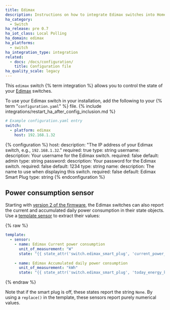 ```yaml
---
title: Edimax
description: Instructions on how to integrate Edimax switches into Home Assistant.
ha_category:
  - Switch
ha_release: pre 0.7
ha_iot_class: Local Polling
ha_domain: edimax
ha_platforms:
  - switch
ha_integration_type: integration
related:
  - docs: /docs/configuration/
    title: Configuration file
ha_quality_scale: legacy
---
```


This `edimax` switch {% term integration %} allows you to control the state of your [Edimax](https://www.edimax.com/edimax/merchandise/merchandise_list/data/edimax/global/home_automation_smart_plug/) switches.

To use your Edimax switch in your installation, add the following to your {% term "`configuration.yaml`" %} file.
{% include integrations/restart_ha_after_config_inclusion.md %}

```yaml
# Example configuration.yaml entry
switch:
  - platform: edimax
    host: 192.168.1.32
```

{% configuration %}
host:
  description: "The IP address of your Edimax switch, e.g., `192.168.1.32`."
  required: true
  type: string
username:
  description: Your username for the Edimax switch.
  required: false
  default: admin
  type: string
password:
  description: Your password for the Edimax switch.
  required: false
  default: 1234
  type: string
name:
  description: The name to use when displaying this switch.
  required: false
  default: Edimax Smart Plug
  type: string
{% endconfiguration %}

## Power consumption sensor

Starting with [version 2 of the firmware](https://www.edimax.com/edimax/download/download/data/edimax/global/download/), the Edimax switches can also report the current and accumulated daily power consumption in their state objects. Use a [template sensor](/integrations/template) to extract their values:

{% raw %}

```yaml
template:
  - sensor:
    - name: Edimax Current power consumption
      unit_of_measurement: "W"
      state: "{{ state_attr('switch.edimax_smart_plug', 'current_power_w') | default(0, true) }}"
      
    - name: Edimax Accumulated daily power consumption
      unit_of_measurement: "kWh"
      state: "{{ state_attr('switch.edimax_smart_plug', 'today_energy_kwh') | default(0, true) }}"
```

{% endraw %}

Note that if the smart plug is off, these states report the string `None`. By using a `replace()` in the template, these sensors report purely numerical values.
